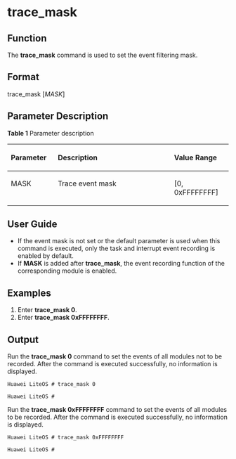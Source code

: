# trace\_mask<a name="EN-US_TOPIC_0312409064"></a>

## Function<a name="en-us_topic_0278763423_section10402133119271"></a>

The **trace\_mask** command is used to set the event filtering mask.

## Format<a name="en-us_topic_0278763423_section1540317311276"></a>

trace\_mask \[_MASK_\]

## Parameter Description<a name="en-us_topic_0278763423_section15404163152711"></a>

**Table  1**  Parameter description

<a name="en-us_topic_0278763423_table3405133110275"></a>
<table><thead align="left"><tr id="en-us_topic_0278763423_row15441103117273"><th class="cellrowborder" valign="top" width="21.21%" id="mcps1.2.4.1.1"><p id="en-us_topic_0278763423_p11441173111271"><a name="en-us_topic_0278763423_p11441173111271"></a><a name="en-us_topic_0278763423_p11441173111271"></a>Parameter</p>
</th>
<th class="cellrowborder" valign="top" width="52.53%" id="mcps1.2.4.1.2"><p id="en-us_topic_0278763423_p1544113192712"><a name="en-us_topic_0278763423_p1544113192712"></a><a name="en-us_topic_0278763423_p1544113192712"></a>Description</p>
</th>
<th class="cellrowborder" valign="top" width="26.26%" id="mcps1.2.4.1.3"><p id="en-us_topic_0278763423_p044143172712"><a name="en-us_topic_0278763423_p044143172712"></a><a name="en-us_topic_0278763423_p044143172712"></a>Value Range</p>
</th>
</tr>
</thead>
<tbody><tr id="en-us_topic_0278763423_row14411231172720"><td class="cellrowborder" valign="top" width="21.21%" headers="mcps1.2.4.1.1 "><p id="en-us_topic_0278763423_p444143110271"><a name="en-us_topic_0278763423_p444143110271"></a><a name="en-us_topic_0278763423_p444143110271"></a>MASK</p>
</td>
<td class="cellrowborder" valign="top" width="52.53%" headers="mcps1.2.4.1.2 "><p id="en-us_topic_0278763423_p5441731112718"><a name="en-us_topic_0278763423_p5441731112718"></a><a name="en-us_topic_0278763423_p5441731112718"></a>Trace event mask</p>
</td>
<td class="cellrowborder" valign="top" width="26.26%" headers="mcps1.2.4.1.3 "><p id="en-us_topic_0278763423_p04411831102714"><a name="en-us_topic_0278763423_p04411831102714"></a><a name="en-us_topic_0278763423_p04411831102714"></a>[0, 0xFFFFFFFF]</p>
</td>
</tr>
</tbody>
</table>

## User Guide<a name="en-us_topic_0278763423_section94114312274"></a>

-   If the event mask is not set or the default parameter is used when this command is executed, only the task and interrupt event recording is enabled by default.
-   If  **MASK**  is added after  **trace\_mask**, the event recording function of the corresponding module is enabled.

## Examples<a name="en-us_topic_0278763423_section241120310279"></a>

1.  Enter  **trace\_mask 0**.
2.  Enter **trace\_mask 0xFFFFFFFF**.

## Output<a name="en-us_topic_0278763423_section241133182710"></a>

Run the  **trace\_mask 0**  command to set the events of all modules not to be recorded. After the command is executed successfully, no information is displayed.

```
Huawei LiteOS # trace_mask 0

Huawei LiteOS #
```

Run the  **trace\_mask 0xFFFFFFFF**  command to set the events of all modules to be recorded. After the command is executed successfully, no information is displayed.

```
Huawei LiteOS # trace_mask 0xFFFFFFFF

Huawei LiteOS #
```

